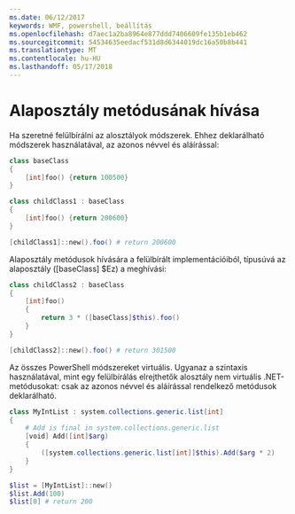 ```yaml
---
ms.date: 06/12/2017
keywords: WMF, powershell, beállítás
ms.openlocfilehash: d7aec1a2ba8964e877ddd7406609fe135b1eb462
ms.sourcegitcommit: 54534635eedacf531d8d6344019dc16a50b8b441
ms.translationtype: MT
ms.contentlocale: hu-HU
ms.lasthandoff: 05/17/2018
---
```

# <a name="call-base-class-method"></a>Alaposztály metódusának hívása

Ha szeretné felülbírálni az alosztályok módszerek. Ehhez deklarálható módszerek használatával, az azonos névvel és aláírással:

```powershell
class baseClass
{
    [int]foo() {return 100500}
}

class childClass1 : baseClass
{
    [int]foo() {return 200600}
}

[childClass1]::new().foo() # return 200600
```

Alaposztály metódusok hívására a felülbírált implementációiból, típusúvá az alaposztály ([baseClass] $Ez) a meghívási:

```powershell
class childClass2 : baseClass
{
    [int]foo()
    {
        return 3 * ([baseClass]$this).foo()
    }
}

[childClass2]::new().foo() # return 301500
```

Az összes PowerShell módszereket virtuális. Ugyanaz a szintaxis használatával, mint egy felülbírálás elrejthetők alosztály nem virtuális .NET-metódusokat: csak az azonos névvel és aláírással rendelkező metódusok deklarálható.

```powershell
class MyIntList : system.collections.generic.list[int]
{
    # Add is final in system.collections.generic.list
    [void] Add([int]$arg)
    {
        ([system.collections.generic.list[int]]$this).Add($arg * 2)
    }
}

$list = [MyIntList]::new()
$list.Add(100)
$list[0] # return 200
```
